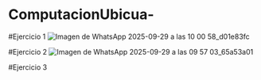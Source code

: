 # ComputacionUbicua-
#Ejercicio 1
![Imagen de WhatsApp 2025-09-29 a las 10 00 58_d01e83fc](https://github.com/user-attachments/assets/4b8f5c77-73b8-4122-bce6-df0d7b626acb)

#Ejercicio 2 
![Imagen de WhatsApp 2025-09-29 a las 09 57 03_65a53a01](https://github.com/user-attachments/assets/9edb4ebc-d927-43a7-baed-3206045cdaa1)

#Ejercicio 3

